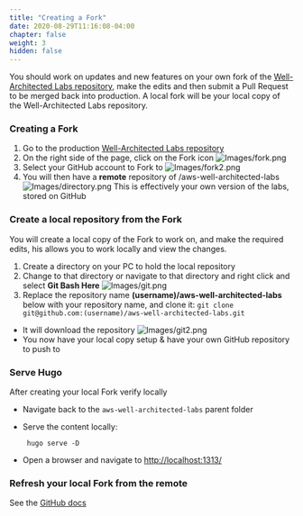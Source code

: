```yaml
---
title: "Creating a Fork"
date: 2020-08-29T11:16:08-04:00
chapter: false
weight: 3
hidden: false
---
```


You should work on updates and new features on your own fork of the [Well-Architected Labs repository](https://github.com/awslabs/aws-well-architected-labs), make the edits and then submit a Pull Request to be merged back into production. A local fork will be your local copy of the Well-Architected Labs repository.

### Creating a Fork
 1. Go to the production [Well-Architected Labs repository](https://github.com/awslabs/aws-well-architected-labs)
 2. On the right side of the page, click on the Fork icon
 ![Images/fork.png](/Contributing/Images/fork.png?classes=lab_picture_small)
 3. Select your GitHub account to Fork to
 ![Images/fork2.png](/Contributing/Images/fork2.png?classes=lab_picture_small)
 4. You will then have a **remote** repository of /aws-well-architected-labs
 ![Images/directory.png](/Contributing/Images/directory.png?classes=lab_picture_small)
This is effectively your own version of the labs, stored on GitHub


### Create a local repository from the Fork
You will create a local copy of the Fork to work on, and make the required edits, his allows you to work locally and view the changes.
 1. Create a directory on your PC to hold the local repository
 2. Change to that directory or navigate to that directory and right click and select **Git Bash Here**
  ![Images/git.png](/Contributing/Images/git.png?classes=lab_picture_small)
 3. Replace the repository name **(username)/aws-well-architected-labs** below with your repository name, and clone it:
        `git clone git@github.com:(username)/aws-well-architected-labs.git`
 - It will download the repository
  ![Images/git2.png](/Contributing/Images/git2.png?classes=lab_picture_small)
 - You now have your local copy setup & have your own GitHub repository to push to

### Serve Hugo
After creating your local Fork verify locally
 - Navigate back to the `aws-well-architected-labs` parent folder
 - Serve the content locally:

        hugo serve -D

 - Open a browser and navigate to [http://localhost:1313/](http://localhost:1313/)

### Refresh your local Fork from the remote
See the [GitHub docs](https://docs.github.com/en/pull-requests/collaborating-with-pull-requests/working-with-forks)
